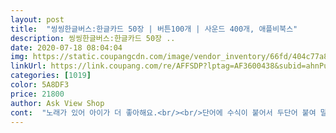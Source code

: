 ```yaml
---
layout: post 
title:  "씽씽한글버스:한글카드 50장 | 버튼100개 | 사운드 400개, 애플비북스" 
description: 씽씽한글버스:한글카드 50장 ..
date: 2020-07-18 08:04:04 
img: https://static.coupangcdn.com/image/vendor_inventory/66fd/404c77a88674676d7aff1d7d6d05e643d0985d01df260f3f0e07caeeaab6.jpg 
linkUrl: https://link.coupang.com/re/AFFSDP?lptag=AF3600438&subid=ahnPublicAsk&pageKey=106746651&itemId=322667815&vendorItemId=3790044883&traceid=V0-113-5fc3c2f21dbd4040 
categories: [1019] 
color: 5A8DF3 
price: 21800 
author: Ask View Shop 
cont:  "노래가 있어 아이가 더 좋아해요.<br/><br/>단어에 수식이 붙어서 두단어 붙여 말하기 연습이 가능해요.<br/><br/>소리의 반응이 즉각적이에요.<br/> 아이가 버튼을 누르고 다음 버튼을 우르면  이전 소리의 여운 없이 다음 버튼 소리가 바로 나요<br/>전원버튼이 크키 조절 두단계로 옆으로 밀어 켜는 구조인데 집에서 사용하기에 소리가 작지 않아요<br/>한글의 초성과 중성은 더하기와 는으로 합쳐서 들을수 있어요.<br/><br/>20개월 남아 사용중이에요<br/>23개월아이의 최애 아이템이 되어 너무 다행이에요.<br/><br/>Ex) ㄱ + ㅜ  구 로 읽어줌<br/>Ex)할머니 누르면 할머니 보고싶어요 라고 나옴<br/>개인적인 소견이지만 다른 노래책들에 비해 소리가 조금 작은거 같아요<br/>근데 3살 둘째가 잡고 안놔준다는 ㅋㅋㅋ<br/>근데 넣고 빼기가 좀 그래요<br/>넣고 빼다가 휘어지기도 하고.<br/>.<br/><br/>노래도 있고 질문도 있고<br/>누구든 잘 활용하고 한글과 친하게 유지된다면 참 좋겠네요^^<br/>누르는면서 노래도 듣고 즐기네요<br/>뒤로 돌려보면 카드가 들어있는데 카드놀이도 할 수 있어서 좋아요<br/>따로 나와있기도 하고 합쳐서 읽어주기도 하고<br/>몇주 후에 외국으로 가게 됐어요<br/>별일 없다면 쭉 살게 될 거 같구요<br/>소리조절은 두단계로 되어있구요<br/>시끄러운 곳에서 공부하진 않을거라 그런걸까요?<br/>아직 어린 아들 둘이 있는데(5살, 3살) 가서 한국어 까먹지 않고 공부하면 좋겠다 싶어서 책이나 교재 등등 찾다가 이걸 발견했네요<br/>아직 자기이름도 쓸 줄 모르고 한글 자음 모음도 다 못외웠는데<br/>아직은 집중하는게 어려워서 노는것도 잠깐 잠깐입니다<br/>엄마아빠랑 같이해도 공부라기보다 놀이로 다가갈 수 있을거 같구요<br/>전 너무 소리 큰걸 딱 싫어하는 성격이라 괜찮은데 좀 아쉬워 하실 분들도 있을 거 같아요<br/>카드가 꼭 같이 있어야 하는건 아니라 따로 케이스가 있었으면 보관이 더 용이했을거 같은데 그게 좀 아쉽네요<br/>하지만 잘사용하고 있어요.<br/><br/>혼자서 놀면서 배울 수 있는 참 좋은 선생님이자 친구가 될 거 같아요<br/>" 
---
```

